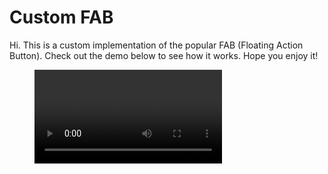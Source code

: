 # Custom FAB

Hi. This is a custom implementation of the popular FAB (Floating Action Button). Check out the demo below to see how it works. Hope you enjoy it!

<figure class="video_container">
  <video controls="true" allowfullscreen="false">
    <source src="appVideo.mp4" type="video/mp4">
  </video>
</figure>